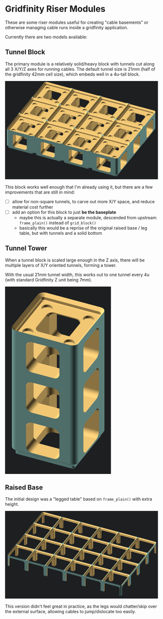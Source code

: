 # Gridfinity Riser Modules

These are some riser modules useful for creating "cable basements" or otherwise
managing cable runs inside a gridfinity application.

Currently there are two models available:

## Tunnel Block

The primary module is a relatively solid/heavy block with tunnels cut along all 3 X/Y/Z axes for running cables.
The default tunnel size is 21mm (half of the gridfinity 42mm cell size), which embeds well in a 4u-tall block.

![Tunnel Block 3x4x4](images/tunnel_riser_3x4x4.png)

This block works well enough that I'm already using it, but there are a few improvements that are still in mind:
- [ ] allow for non-square tunnels, to carve out more X/Y space, and reduce material cost further
- [ ] add an option for this block to just **be the baseplate**
  * maybe this is actually a separate module, descended from upstream `frame_plain()` instead of `grid_block()`
  * basically this would be a reprise of the original raised base / leg table, but with tunnels and a solid bottom

## Tunnel Tower

When a tunnel block is scaled large enough in the Z axis, there will be
multiple layers of X/Y oriented tunnels, forming a tower.

With the usual 21mm tunnel width, this works out to one tunnel every 4u
(with standard Gridfinity Z unit being 7mm).

![Tunnel Tower 1x1x12](images/tunnel_tower_1x1x12.png)

## Raised Base

The initial design was a "legged table" based on `frame_plain()` with extra height.

![Raised Base "leg table" 6x4x3](images/base_raised_6x4x3.png)

This version didn't feel great in practice,
as the legs would chatter/skip over the external surface,
allowing cables to jump/dislocate too easily.
